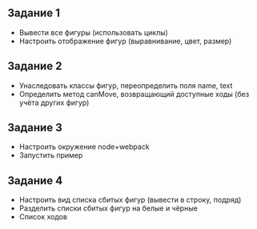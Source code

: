 ## Задание 1
* Вывести все фигуры (использовать циклы)
* Настроить отображение фигур (выравнивание, цвет, размер)

## Задание 2
* Унаследовать классы фигур, переопределить поля name, text
* Определить метод canMove, возвращающий доступные ходы (без учёта других фигур)

## Задание 3
* Настроить окружение node+webpack
* Запустить пример

## Задание 4
* Настроить вид списка сбитых фигур (вывести в строку, подряд)
* Разделить списки сбитых фигур на белые и чёрные
* Список ходов